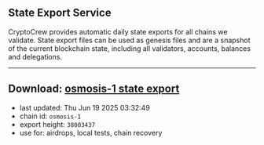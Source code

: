 ## State Export Service
CryptoCrew provides automatic daily state exports for all chains we validate. State export files can be used as genesis files and are a snapshot of the current blockchain state, including all validators, accounts, balances and delegations.

---
**Download: [osmosis-1 state export](https://dl-eu2.ccvalidators.com/SERVICE/osmosis/osmosis-1_export_38003437.json)**
---

- last updated: Thu Jun 19 2025 03:32:49
- chain id: `osmosis-1`
- export height: `38003437`
- use for: airdrops, local tests, chain recovery
